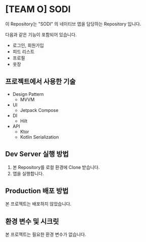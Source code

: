 # [TEAM O] SODI

이 Repository는 "SODI" 의 네이티브 앱을 담당하는 Repository 입니다.

다음과 같은 기능이 포함되어 있습니다.

- 로그인, 회원가입
- 피드 리스트
- 프로필
- 옷장

## [](https://github.com/SPARCS-Hackathon/example-flutter-app#%ED%94%84%EB%A1%9C%EC%A0%9D%ED%8A%B8%EC%97%90%EC%84%9C-%EC%82%AC%EC%9A%A9%ED%95%9C-%EA%B8%B0%EC%88%A0)프로젝트에서 사용한 기술

- Design Pattern
	- MVVM
- UI
	- Jetpack Compose
- DI
	- Hilt
- API
	- Ktor
	- Kotlin Serialization

## [](https://github.com/SPARCS-Hackathon/example-flutter-app#dev-server-%EC%8B%A4%ED%96%89-%EB%B0%A9%EB%B2%95)Dev Server 실행 방법

1.  본 Repository를 로컬 환경에 Clone 받습니다.
2.  앱을 실행합니다.

## [](https://github.com/SPARCS-Hackathon/example-flutter-app#production-%EB%B0%B0%ED%8F%AC-%EB%B0%A9%EB%B2%95)Production 배포 방법

본 프로젝트는 배포하지 않았습니다.

## [](https://github.com/SPARCS-Hackathon/example-flutter-app#%ED%99%98%EA%B2%BD-%EB%B3%80%EC%88%98-%EB%B0%8F-%EC%8B%9C%ED%81%AC%EB%A6%BF)환경 변수 및 시크릿

본 프로젝트는 필요한 환경 변수가 없습니다.
